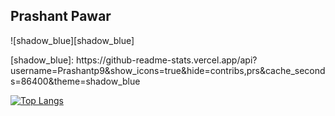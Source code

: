 ## Prashant Pawar

![shadow_blue][shadow_blue]

<div style={display: "flex", justify-content: "space-between"}>
[shadow_blue]: https://github-readme-stats.vercel.app/api?username=Prashantp9&show_icons=true&hide=contribs,prs&cache_seconds=86400&theme=shadow_blue

[![Top Langs](https://github-readme-stats.vercel.app/api/top-langs/?username=Prashantp9&layout=pie)](https://github.com/anuraghazra/github-readme-stats)

</div>
